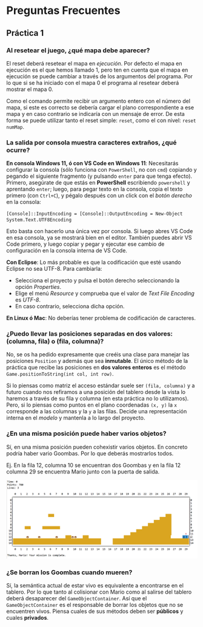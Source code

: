 # Preguntas Frecuentes

## Práctica 1

### Al resetear el juego, ¿qué mapa debe aparecer?

El reset deberá resetear el mapa en *ejecución*. Por defecto el mapa en ejecución es el que hemos llamado 1, pero ten en cuenta que el mapa en ejecución se puede cambiar a través de los argumentos del programa. Por lo que si se ha iniciado con el mapa 0 el programa al resetear deberá mostrar el mapa 0.

Como el comando permite recibir un argumento entero con el número del mapa, si este es correcto se debería cargar el plano correspondiente a ese mapa y en caso contrario se indicaría con un mensaje de error. De esta forma se puede utilizar tanto el reset simple: `reset`, como el con nivel: `reset numMap`.

### La salida por consola muestra caracteres extraños, ¿qué ocurre?

**En consola Windows 11, ó con VS Code en Windows 11**: Necesitarás configurar la consola (sólo funciona con `PowerShell`, no con `cmd`) copiando y pegando el siguiente fragmento (y pulsando `enter` para que tenga efecto). 
Primero, asegúrate de que estás en **PowerShell** escribiendo `powershell` y aprentando `enter`; luego, para pegar texto en la consola, copia el texto primero (con `Ctrl+C`), y pégalo después con un click con el *botón derecho* en la consola:

~~~
[Console]::InputEncoding = [Console]::OutputEncoding = New-Object System.Text.UTF8Encoding
~~~

Esto basta con hacerlo una única vez por consola. Si luego abres VS Code en esa consola, ya se mostrará bien en el editor. También puedes abrir VS Code primero, y luego copiar y pegar y ejecutar ese cambio de configuración en la consola interna de VS Code.

**Con Eclipse**: Lo más probable es que la codificación que esté usando Eclipse no sea UTF-8. Para cambiarla:
- Selecciona el proyecto y pulsa el botón derecho seleccionando la opción *Properties*. 
- Elige el menú *Resource* y  comprueba que el valor de *Text File Encoding* es *UTF-8*. 
- En caso contrario, selecciona dicha opción.

**En Linux ó Mac**: No deberías tener problema de codificación de caracteres. 

### ¿Puedo llevar las posiciones separadas en dos valores: (columna, fila) o (fila, columna)?

No, se os ha pedido expresamente que creéis una clase para manejar las posiciones `Position` y además que sea **inmutable**. El único método de la práctica que recibe las posiciones en **dos valores enteros** es el método `Game.positionToString(int col, int row)`.

Si lo piensas como matriz el acceso estándar suele ser `(fila, columna)` y a futuro cuando nos refiramos a una posición del tablero desde la vista lo haremos a través de su fila y columna (en esta práctica no lo utilizamos). Pero, si lo piensas como puntos en el plano coordenadas `(x, y)` la `x` corresponde a las columnas y la `y` a las filas. Decide una representación interna en el *modelo* y mantenla a lo largo del proyecto. 

### ¿En una misma posición puede haber varios objetos?

Sí, en una misma posición pueden cohexistir varios objetos. En concreto podría haber vario Goombas. Por lo que deberás mostrarlos todos.

Ej. En la fila 12, columna 10 se encuentran dos Goombas y en la fila 12 columna 29 se encuentra Mario junto con la puerta de salida.

![Mapa con varios objetos en la misma posición](imgsFAQ/mapa2Objetos.png)

### ¿Se borran los Goombas cuando mueren?

Sí, la semántica actual de estar vivo es equivalente a encontrarse en el tablero. Por lo que tanto al colisionar con Mario como al salirse del tablero deberá desaparecer del `GameObjectContainer`. Así que el `GameObjectContainer` es el responsable de borrar los objetos que no se encuentren vivos. Piensa cuales de sus métodos deben ser **públicos** y cuales **privados**.
